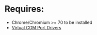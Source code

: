 # Requires:

-   Chrome/Chromium >= 70 to be installed
-   [Virtual COM Port Drivers](https://ftdichip.com/drivers/vcp-drivers/)

